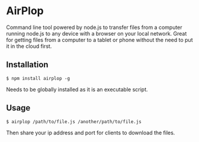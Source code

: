 # AirPlop

Command line tool powered by node.js to transfer files from a computer running node.js to any device with a browser on your local network.
Great for getting files from a computer to a tablet or phone without the need to put it in the cloud first.

## Installation

	$ npm install airplop -g

Needs to be globally installed as it is an executable script.

## Usage

	$ airplop /path/to/file.js /another/path/to/file.js

Then share your ip address and port for clients to download the files.
